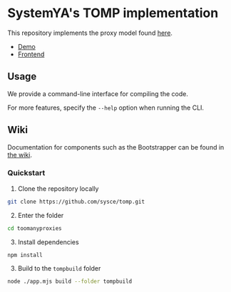 # SystemYA's TOMP implementation

This repository implements the proxy model found [here](https://github.com/tomphttp/specifications/blob/master/ProxyModel.md).

- [Demo](https://tomp.sys32.dev/)
- [Frontend](https://github.com/sysce/tomp-demo)

## Usage

We provide a command-line interface for compiling the code.

For more features, specify the `--help` option when running the CLI.

## Wiki

Documentation for components such as the Bootstrapper can be found in [the wiki](https://github.com/sysce/tomp/wiki).

### Quickstart

1. Clone the repository locally

```sh
git clone https://github.com/sysce/tomp.git
```

2. Enter the folder

```sh
cd toomanyproxies
```

3. Install dependencies

```sh
npm install
```

3. Build to the `tompbuild` folder

```sh
node ./app.mjs build --folder tompbuild
```
